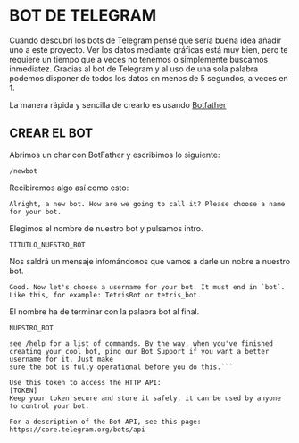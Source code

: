 # **BOT DE TELEGRAM**

Cuando descubrí los bots de Telegram pensé que sería buena idea añadir uno a este proyecto. Ver los datos mediante gráficas está muy bien, pero te requiere un 
tiempo que a veces no tenemos o simplemente buscamos inmediatez. Gracias al bot de Telegram y al uso de una sola palabra podemos disponer de todos los datos en menos
de 5 segundos, a veces en 1.

La manera rápida y sencilla de crearlo es usando [Botfather](https://t.me/botfather)

## **CREAR EL BOT**

Abrimos un char con BotFather y escribimos lo siguiente:

``` 
/newbot 
```

Recibiremos algo así como esto:

```
Alright, a new bot. How are we going to call it? Please choose a name for your bot.
```
Elegimos el nombre de nuestro bot  y pulsamos intro.

```TITUTLO_NUESTRO_BOT```

Nos saldrá un mensaje infomándonos que vamos a darle un nobre a nuestro bot.

```Good. Now let's choose a username for your bot. It must end in `bot`. Like this, for example: TetrisBot or tetris_bot.```

El nombre ha de terminar con la palabra bot al final.

```NUESTRO_BOT```

```Done! Congratulations on your new bot. You will find it at t.me/NOMBRE_BOT. You can now add a description, about section and profile picture for your bot, 
see /help for a list of commands. By the way, when you've finished creating your cool bot, ping our Bot Support if you want a better username for it. Just make 
sure the bot is fully operational before you do this.```

Use this token to access the HTTP API:
[TOKEN]
Keep your token secure and store it safely, it can be used by anyone to control your bot.

For a description of the Bot API, see this page: https://core.telegram.org/bots/api



